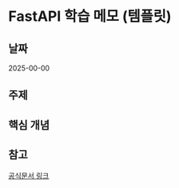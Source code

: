 # FastAPI 학습 메모 (템플릿)

## 날짜
2025-00-00

## 주제


## 핵심 개념


## 참고
[공식문서 링크](https://fastapi.tiangolo.com/ko/features/)
